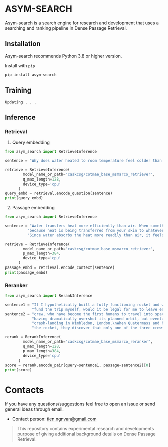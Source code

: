 # ASYM-SEARCH
Asym-search is a search engine for research and development that uses a searching and ranking pipeline in Dense Passage Retrieval. 

## Installation
Asym-search recommends Python 3.8 or higher version. 

Install with ``pip``
```
pip install asym-search
```

## Training
    Updating . . .
## Inference 
### Retrieval
1. Query embedding
  
``` python
from asym_search import RetrieveInference

sentence = "Why does water heated to room temperature feel colder than the air around it?"

retrieve = RetrieveInference(
        model_name_or_path="caskcsg/cotmae_base_msmarco_retriever",
        q_max_length=128,
        device_type='cpu'
      )
query_embd = retrieval.encode_question(sentence)
print(query_embd)
```
2. Passage embedding
``` python
from asym_search import RetrieveInference

sentence = "Water transfers heat more efficiently than air. When something feels cold it's " \
          "because heat is being transferred from your skin to whatever you're touching. " \
          "Since water absorbs the heat more readily than air, it feels colder."

retrieve = RetrieveInference(
        model_name_or_path="caskcsg/cotmae_base_msmarco_retriever",
        p_max_length=384,
        device_type='cpu'
      )
passage_embd = retrieval.encode_context(sentence)
print(passage_embd)
```
    
### Reranker
```python
from asym_search import RerankInference

sentence1 = "If I hypothetically built a fully functioning rocket and were able to "\
            "fund the trip myself, would it be legal for me to leave earth?"
sentence2 = "crew, who have become the first humans to travel into space. The rocket is at first thought to be lost, " \
            "having dramatically overshot its planned orbit, but eventually it is detected by radar and returns to Earth, " \
            "crash-landing in Wimbledon, London.\nWhen Quatermass and his team reach the crash area and succeed in opening " \
            "the rocket, they discover that only one of the three crewmen, Victor Carroon, remains inside."

rerank = RerankInference(
        model_name_or_path="caskcsg/cotmae_base_msmarco_reranker",
        q_max_length=128,
        p_max_length=384,
        device_type='cpu'
      )
score = rerank.encode_pair(query=sentence1, passage=sentence2)[0]
print(score)
```

# Contacts
If you have any questions/suggestions feel free to open an issue or send general ideas through email.
- Contact person: tien.ngnvan@gmail.com
  
> This repository contains experimental research and developments purpose of giving additional background details on Dense Passage Retrieval.

